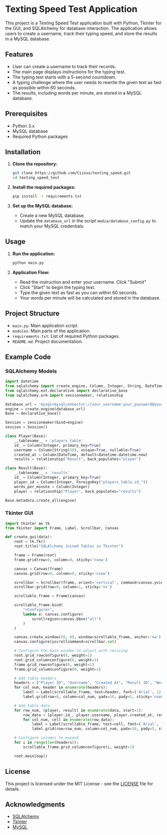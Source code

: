 
# Texting Speed Test Application

This project is a Texting Speed Test application built with Python, Tkinter for the GUI, and SQLAlchemy for database interaction. The application allows users to create a username, track their typing speed, and store the results in a MySQL database.

## Features

- User can create a username to track their records.
- The main page displays instructions for the typing test.
- The typing test starts with a 5-second countdown.
- A typing challenge where the user needs to rewrite the given text as fast as possible within 60 seconds.
- The results, including words per minute, are stored in a MySQL database.

## Prerequisites

- Python 3.x
- MySQL database
- Required Python packages

## Installation

1. **Clone the repository:**
   ```bash
   git clone https://github.com/Cizzus/texting_speed.git
   cd texting_speed_test
   ```

2. **Install the required packages:**
   ```bash
   pip install -r requirements.txt
   ```

3. **Set up the MySQL database:**
   - Create a new MySQL database.
   - Update the `database_url` in the script `media/database_config.py` to match your MySQL credentials.

## Usage

1. **Run the application:**
   ```bash
   python main.py
   ```

2. **Application Flow:**
   - Read the instruction and enter your username. Click "Submit"
   - Click "Start" to begin the typing test.
   - Type the given text as fast as you can within 60 seconds.
   - Your words per minute will be calculated and stored in the database.

## Project Structure

- `main.py`: Main application script.
- `modules`: Main parts of the application.
- `requirements.txt`: List of required Python packages.
- `README.md`: Project documentation.

## Example Code

### SQLAlchemy Models

```python
import datetime
from sqlalchemy import create_engine, Column, Integer, String, DateTime, ForeignKey
from sqlalchemy.ext.declarative import declarative_base
from sqlalchemy.orm import sessionmaker, relationship

database_url = 'mysql+mysqlconnector://your_username:your_password@your_host/your_database'
engine = create_engine(database_url)
Base = declarative_base()

Session = sessionmaker(bind=engine)
session = Session()

class Player(Base):
    __tablename__ = 'players_table'
    id_ = Column(Integer, primary_key=True)
    username = Column(String(50), unique=True, nullable=True)
    created_at = Column(DateTime, default=datetime.datetime.now)
    results = relationship("Result", back_populates="player")

class Result(Base):
    __tablename__ = 'results'
    id_ = Column(Integer, primary_key=True)
    player_id = Column(Integer, ForeignKey("players_table.id_"))
    words_per_minute = Column(Integer)
    player = relationship("Player", back_populates="results")

Base.metadata.create_all(engine)
```

### Tkinter GUI

```python
import tkinter as tk
from tkinter import Frame, Label, Scrollbar, Canvas

def create_gui(data):
    root = tk.Tk()
    root.title("SQLAlchemy Joined Tables in Tkinter")

    frame = Frame(root)
    frame.grid(row=0, column=0, sticky='nsew')

    canvas = Canvas(frame)
    canvas.grid(row=0, column=0, sticky='nsew')

    scrollbar = Scrollbar(frame, orient='vertical', command=canvas.yview)
    scrollbar.grid(row=0, column=1, sticky='ns')

    scrollable_frame = Frame(canvas)

    scrollable_frame.bind(
        "<Configure>",
        lambda e: canvas.configure(
            scrollregion=canvas.bbox("all")
        )
    )

    canvas.create_window((0, 0), window=scrollable_frame, anchor='nw')
    canvas.configure(yscrollcommand=scrollbar.set)

    # Configure the main window to adjust with resizing
    root.grid_rowconfigure(0, weight=1)
    root.grid_columnconfigure(0, weight=1)
    frame.grid_rowconfigure(0, weight=1)
    frame.grid_columnconfigure(0, weight=1)

    # Add table headers
    headers = ["Player ID", "Username", "Created At", "Result ID", "Words Per Minute"]
    for col_num, header in enumerate(headers):
        label = Label(scrollable_frame, text=header, font=('Arial', 12, 'bold'))
        label.grid(row=0, column=col_num, padx=10, pady=5, sticky='nsew')

    # Add table data
    for row_num, (player, result) in enumerate(data, start=1):
        row_data = [player.id_, player.username, player.created_at, result.id_, result.words_per_minute]
        for col_num, cell in enumerate(row_data):
            label = Label(scrollable_frame, text=cell, font=('Arial', 12))
            label.grid(row=row_num, column=col_num, padx=10, pady=5, sticky='nsew')

    # Configure columns to expand
    for i in range(len(headers)):
        scrollable_frame.grid_columnconfigure(i, weight=1)

    root.mainloop()
```

## License

This project is licensed under the MIT License - see the [LICENSE](LICENSE) file for details.


## Acknowledgments

- [SQLAlchemy](https://www.sqlalchemy.org/)
- [Tkinter](https://docs.python.org/3/library/tkinter.html)
- [MySQL](https://www.mysql.com/)
